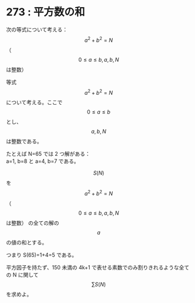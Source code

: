 # 273 : 平方数の和

次の等式について考える：$$a^2 + b^2 = N$$（$$0 ≤ a ≤ b, \, a,b,N$$は整数）

等式$$a^2 + b^2 = N$$について考える。ここで$$0 ≤ a ≤ b$$とし、$$a,b,N$$は整数である。

たとえば N=65 では 2 つ解がある：\
a=1, b=8 と a=4, b=7 である。

$$S(N)$$を$$a^2 + b^2 = N$$（$$0 ≤ a ≤ b, \, a,b,N$$は整数） の全ての解の$$a$$の値の和とする。

つまり S(65)=1+4=5 である。

平方因子を持たず、150 未満の 4k+1 で表せる素数でのみ割りきれるような全ての N に関して$$\sum S(N)$$を求めよ。
